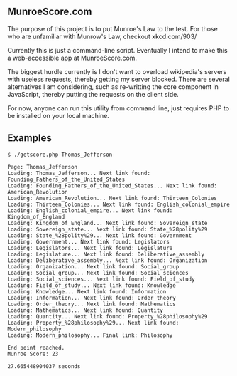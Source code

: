 MunroeScore.com
-----------------

The purpose of this project is to put Munroe's Law to the test.
For those who are unfamiliar with Munrow's Law, checkout xkcd.com/903/

Currently this is just a command-line script. Eventually I intend to make
this a web-accessible app at MunroeScore.com.

The biggest hurdle currently is I don't want to overload wikipedia's
servers with useless requests, thereby getting my server blocked. There are
several alternatives I am considering, such as re-writting the core component in
JavaScript, thereby putting the requests on the client side.

For now, anyone can run this utility from command line, just requires
PHP to be installed on your local machine.

Examples
--------------

```
$ ./getscore.php Thomas_Jefferson

Page: Thomas_Jefferson
Loading: Thomas_Jefferson... Next link found: Founding_Fathers_of_the_United_States
Loading: Founding_Fathers_of_the_United_States... Next link found: American_Revolution
Loading: American_Revolution... Next link found: Thirteen_Colonies
Loading: Thirteen_Colonies... Next link found: English_colonial_empire
Loading: English_colonial_empire... Next link found: Kingdom_of_England
Loading: Kingdom_of_England... Next link found: Sovereign_state
Loading: Sovereign_state... Next link found: State_%28polity%29
Loading: State_%28polity%29... Next link found: Government
Loading: Government... Next link found: Legislators
Loading: Legislators... Next link found: Legislature
Loading: Legislature... Next link found: Deliberative_assembly
Loading: Deliberative_assembly... Next link found: Organization
Loading: Organization... Next link found: Social_group
Loading: Social_group... Next link found: Social_sciences
Loading: Social_sciences... Next link found: Field_of_study
Loading: Field_of_study... Next link found: Knowledge
Loading: Knowledge... Next link found: Information
Loading: Information... Next link found: Order_theory
Loading: Order_theory... Next link found: Mathematics
Loading: Mathematics... Next link found: Quantity
Loading: Quantity... Next link found: Property_%28philosophy%29
Loading: Property_%28philosophy%29... Next link found: Modern_philosophy
Loading: Modern_philosophy... Final link: Philosophy

End point reached.
Munroe Score: 23

27.665448904037 seconds
```
